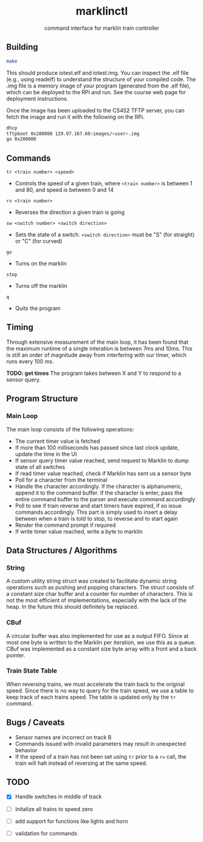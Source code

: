 <div align="center">

# marklinctl

command interface for marklin train controller

</div>

## Building

```sh
make
```

This should produce iotest.elf and iotest.img. You can inspect the .elf file
(e.g., using readelf) to understand the structure of your compiled code. The
.img file is a memory image of your program (generated from the .elf file),
which can be deployed to the RPi and run. See the course web page for
deployment instructions.

Once the image has been uploaded to the CS452 TFTP server, you can fetch the
image and run it with the following on the RPi.

```sh
dhcp
tftpboot 0x200000 129.97.167.60:images/<user>.img
go 0x200000
```

## Commands


`tr <train number> <speed>`
- Controls the speed of a given train, where `<train number>` is between 1 and
  80, and speed is between 0 and 14

`rv <train number>`
- Reverses the direction a given train is going

`sw <switch number> <switch direction>`
- Sets the state of a switch. `<switch direction>` must be "S" (for straight)
  or "C" (for curved)

`go`
- Turns on the marklin

`stop`
- Turns off the marklin

`q`
- Quits the program


## Timing

Through extensive measurement of the main loop, it has been found that the
maximum runtime of a single interation is between 7ms and 10ms. This is still
an order of magnitude away from interfering with our timer, which runs every
100 ms.

**TODO: get times**
The program takes between X and Y to respond to a sensor query.

## Program Structure

### Main Loop

The main loop consists of the following operations:
- The current timer value is fetched
- If more than 100 milliseconds has passed since last clock update, update the
  time in the UI
- If sensor query timer value reached, send request to Marklin to dump state of
  all switches
- If read timer value reached, check if Marklin has sent us a sensor byte
- Poll for a character from the terminal
- Handle the character accordingly. If the character is alphanumeric, append it
  to the command buffer. If the character is enter, pass the entire command
  buffer to the parser and execute command accordingly
- Poll to see if train reverse and start timers have expired, if so issue
  commands accordingly. This part is simply used to insert a delay between when
  a train is told to stop, to reverse and to start again
- Render the command prompt if required
- If write timer value reached, write a byte to marklin

## Data Structures / Algorithms

### String

A custom utility string struct was created to facilitate dynamic string
operations such as pushing and popping characters. The struct consists of a
constant size char buffer and a counter for number of characters. This is not
the most efficient of implementations, especially with the lack of the heap. In
the future this should definitely be replaced.

### CBuf

A circular buffer was also implemented for use as a output FIFO. Since at most
one byte is written to the Marklin per iteration, we use this as a queue. CBuf
was implemented as a constant size byte array with a front and a back pointer.

### Train State Table

When reversing trains, we must accelerate the train back to the original speed.
Since there is no way to query for the train speed, we use a table to keep
track of each trains speed. The table is updated only by the `tr` command.

## Bugs / Caveats

- Sensor names are incorrect on track B
- Commands issued with invalid parameters may result in unexpected behavior
- If the speed of a train has not been set using `tr` prior to a `rv` call, the
  train will halt instead of reversing at the same speed.

## TODO

- [x] Handle switches in middle of track
- [ ] Initalize all trains to speed zero
- [ ] add support for functions like lights and horn
- [ ] validation for commands

